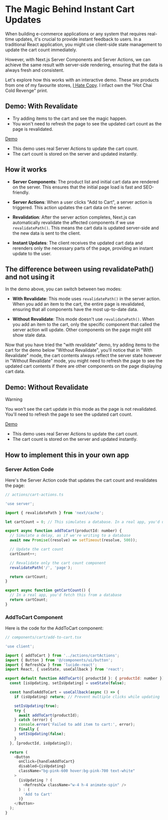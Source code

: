# The Magic Behind Instant Cart Updates

When building e-commerce applications or any system that requires real-time updates, it's crucial to provide instant feedback to users. In a traditional React application, you might use client-side state management to update the cart count immediately.

However, with Next.js Server Components and Server Actions, we can achieve the same result with server-side rendering, ensuring that the data is always fresh and consistent.

Let's explore how this works with an interactive demo. These are products from one of my favourite stores, [I Hate Copy](https://hatecopy.com/collections/prints). I infact own the "Hot Chai Cold Revenge" print.

## Demo: With Revalidate

- Try adding items to the cart and see the magic happen.
- You won't need to refresh the page to see the updated cart count as the page is revalidated.

[Demo](https://www.nextjscourse.dev/courses/nextjs-hot-tips/magic-behind-instant-cart-updates)

- This demo uses real Server Actions to update the cart count.
- The cart count is stored on the server and updated instantly.

## How it works

- **Server Components**: The product list and initial cart data are rendered on the server. This ensures that the initial page load is fast and SEO-friendly.

- **Server Actions**: When a user clicks "Add to Cart", a server action is triggered. This action updates the cart data on the server.

- **Revalidation**: After the server action completes, Next.js can automatically revalidate the affected components if we use ```revalidatePath()```. This means the cart data is updated server-side and the new data is sent to the client.

- **Instant Updates**: The client receives the updated cart data and rerenders only the necessary parts of the page, providing an instant update to the user.

## The difference between using revalidatePath() and not using it

In the demo above, you can switch between two modes:

- **With Revalidate**: This mode uses ```revalidatePath()``` in the server action. When you add an item to the cart, the entire page is revalidated, ensuring that all components have the most up-to-date data.

- **Without Revalidate**: This mode doesn't use ```revalidatePath()```. When you add an item to the cart, only the specific component that called the server action will update. Other components on the page might still show stale data.

Now that you have tried the "with revalidate" demo, try adding items to the cart for the demo below "Without Revalidate", you'll notice that in "With Revalidate" mode, the cart contents always reflect the server state however in "Without Revalidate" mode, you might need to refresh the page to see the updated cart contents if there are other components on the page displaying cart data.

## Demo: Without Revalidate

> [!WARNING]
> You won't see the cart update in this mode as the page is not revalidated. You'll need to refresh the page to see the updated cart count.

[Demo](https://www.nextjscourse.dev/courses/nextjs-hot-tips/magic-behind-instant-cart-updates)

- This demo uses real Server Actions to update the cart count.
- The cart count is stored on the server and updated instantly.

## How to implement this in your own app

### Server Action Code

Here's the Server Action code that updates the cart count and revalidates the page:

```js
// actions/cart-actions.ts

'use server';

import { revalidatePath } from 'next/cache';

let cartCount = 0; // This simulates a database. In a real app, you'd use a database instead.

export async function addToCart(productId: number) {
  // Simulate a delay, as if we're writing to a database
  await new Promise((resolve) => setTimeout(resolve, 500));

  // Update the cart count
  cartCount++;

  // Revalidate only the cart count component
  revalidatePath('/', 'page'); 

  return cartCount;
}

export async function getCartCount() {
  // In a real app, you'd fetch this from a database
  return cartCount;
}
```

### AddToCart Component

Here is the code for the AddToCart component:

```js
// components/cart/add-to-cart.tsx

'use client';

import { addToCart } from '../actions/cartActions';
import { Button } from '@/components/ui/button';
import { RefreshCw } from 'lucide-react';
import React, { useState, useCallback } from 'react';

export default function AddToCart({ productId }: { productId: number }) {
  const [isUpdating, setIsUpdating] = useState(false);

  const handleAddToCart = useCallback(async () => {
    if (isUpdating) return; // Prevent multiple clicks while updating

    setIsUpdating(true);
    try {
      await addToCart(productId); 
    } catch (error) {
      console.error('Failed to add item to cart:', error);
    } finally {
      setIsUpdating(false);
    }
  }, [productId, isUpdating]);

  return (
    <Button
      onClick={handleAddToCart}
      disabled={isUpdating}
      className="bg-pink-600 hover:bg-pink-700 text-white"
    >
      {isUpdating ? (
        <RefreshCw className="w-4 h-4 animate-spin" />
      ) : (
        'Add to Cart'
      )}
    </Button>
  );
}
```